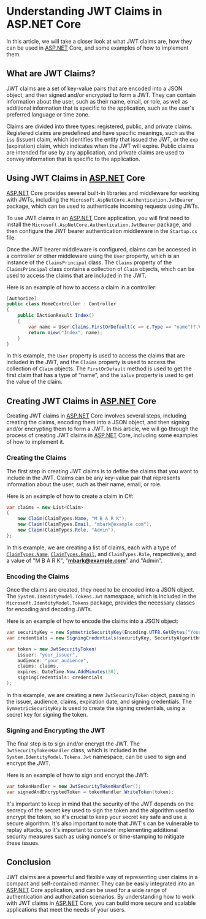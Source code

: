 # Understanding JWT Claims in ASP.NET Core

In this article, we will take a closer look at what JWT claims are, how they can be used in [ASP.NET](http://ASP.NET) Core, and some examples of how to implement them.

## **What are JWT Claims?**

JWT claims are a set of key-value pairs that are encoded into a JSON object, and then signed and/or encrypted to form a JWT. They can contain information about the user, such as their name, email, or role, as well as additional information that is specific to the application, such as the user's preferred language or time zone.

Claims are divided into three types: registered, public, and private claims. Registered claims are predefined and have specific meanings, such as the `iss` (issuer) claim, which identifies the entity that issued the JWT, or the `exp` (expiration) claim, which indicates when the JWT will expire. Public claims are intended for use by any application, and private claims are used to convey information that is specific to the application.

## **Using JWT Claims in** [**ASP.NET**](http://ASP.NET) **Core**

[ASP.NET](http://ASP.NET) Core provides several built-in libraries and middleware for working with JWTs, including the `Microsoft.AspNetCore.Authentication.JwtBearer` package, which can be used to authenticate incoming requests using JWTs.

To use JWT claims in an [ASP.NET](http://ASP.NET) Core application, you will first need to install the `Microsoft.AspNetCore.Authentication.JwtBearer` package, and then configure the JWT bearer authentication middleware in the `Startup.cs` file.

Once the JWT bearer middleware is configured, claims can be accessed in a controller or other middleware using the `User` property, which is an instance of the `ClaimsPrincipal` class. The `Claims` property of the `ClaimsPrincipal` class contains a collection of `Claim` objects, which can be used to access the claims that are included in the JWT.

Here is an example of how to access a claim in a controller:

```csharp
[Authorize]
public class HomeController : Controller
{
    public IActionResult Index()
    {
        var name = User.Claims.FirstOrDefault(c => c.Type == "name")?.Value;
        return View("Index", name);
    }
}
```

In this example, the `User` property is used to access the claims that are included in the JWT, and the `Claims` property is used to access the collection of `Claim` objects. The `FirstOrDefault` method is used to get the first claim that has a type of "name", and the `Value` property is used to get the value of the claim.

## **Creating JWT Claims in** [**ASP.NET**](http://ASP.NET) **Core**

Creating JWT claims in [ASP.NET](http://ASP.NET) Core involves several steps, including creating the claims, encoding them into a JSON object, and then signing and/or encrypting them to form a JWT. In this article, we will go through the process of creating JWT claims in [ASP.NET](http://ASP.NET) Core, including some examples of how to implement it.

### **Creating the Claims**

The first step in creating JWT claims is to define the claims that you want to include in the JWT. Claims can be any key-value pair that represents information about the user, such as their name, email, or role.

Here is an example of how to create a claim in C#:

```csharp
var claims = new List<Claim>
{
    new Claim(ClaimTypes.Name, "M B A R K"),
    new Claim(ClaimTypes.Email, "mbark@example.com"),
    new Claim(ClaimTypes.Role, "Admin"),
};
```

In this example, we are creating a list of claims, each with a type of [`ClaimTypes.Name`](http://ClaimTypes.Name), [`ClaimTypes.Email`](http://ClaimTypes.Email), and `ClaimTypes.Role`, respectively, and a value of "M B A R K", "[**mbark@example.com**](mailto:john.doe@example.com)" and "Admin".

### **Encoding the Claims**

Once the claims are created, they need to be encoded into a JSON object. The `System.IdentityModel.Tokens.Jwt` namespace, which is included in the `Microsoft.IdentityModel.Tokens` package, provides the necessary classes for encoding and decoding JWTs.

Here is an example of how to encode the claims into a JSON object:

```csharp
var securityKey = new SymmetricSecurityKey(Encoding.UTF8.GetBytes("Your_secret_key"));
var credentials = new SigningCredentials(securityKey, SecurityAlgorithms.HmacSha256);

var token = new JwtSecurityToken(
    issuer: "your_issuer",
    audience: "your_audience",
    claims: claims,
    expires: DateTime.Now.AddMinutes(30),
    signingCredentials: credentials
);
```

In this example, we are creating a new `JwtSecurityToken` object, passing in the issuer, audience, claims, expiration date, and signing credentials. The `SymmetricSecurityKey` is used to create the signing credentials, using a secret key for signing the token.

### **Signing and Encrypting the JWT**

The final step is to sign and/or encrypt the JWT. The `JwtSecurityTokenHandler` class, which is included in the `System.IdentityModel.Tokens.Jwt` namespace, can be used to sign and encrypt the JWT.

Here is an example of how to sign and encrypt the JWT:

```csharp
var tokenHandler = new JwtSecurityTokenHandler();
var signedAndEncryptedToken = tokenHandler.WriteToken(token);
```

It's important to keep in mind that the security of the JWT depends on the secrecy of the secret key used to sign the token and the algorithm used to encrypt the token, so it's crucial to keep your secret key safe and use a secure algorithm. It's also important to note that JWT's can be vulnerable to replay attacks, so it's important to consider implementing additional security measures such as using nonce's or time-stamping to mitigate these issues.

## **Conclusion**

JWT claims are a powerful and flexible way of representing user claims in a compact and self-contained manner. They can be easily integrated into an [ASP.NET](http://ASP.NET) Core application, and can be used for a wide range of authentication and authorization scenarios. By understanding how to work with JWT claims in [ASP.NET](http://ASP.NET) Core, you can build more secure and scalable applications that meet the needs of your users.